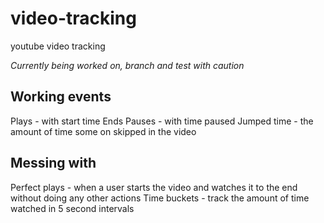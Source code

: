 video-tracking
==============

youtube video tracking

*Currently being worked on, branch and test with caution*

Working events
---------------

Plays - with start time
Ends
Pauses - with time paused 
Jumped time - the amount of time some on skipped in the video

Messing with 
---------------
Perfect plays - when a user starts the video and watches it to the end without doing any other actions
Time buckets - track the amount of time watched in 5 second intervals
